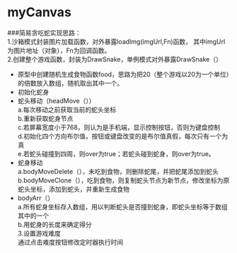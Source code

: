 # myCanvas
###简易贪吃蛇实现思路：<br>
1.沙箱模式封装图片加载函数，对外暴露loadImg(imgUrl,Fn)函数，
其中imgUrl为图片地址（对象），Fn为回调函数。<br>
2.创建整个游戏函数，封装为DrawSnake，单例模式对外暴露DrawSnake（）<br>
 * 原型中创建随机生成食物函数food，思路为把20（整个游戏以20为一个单位）的倍数放入数组，随机取出其中一个。
 * 初始化蛇身
 * 蛇头移动（headMove（））<br>
    a.每次移动之前获取当前的蛇头坐标<br>
    b.重新获取蛇身节点<br>
    c.若屏幕宽度小于768，则认为是手机端，显示控制按钮，否则为键盘控制<br>
    d.初始化四个方向布尔值，按钮或键盘改变的是布尔值真假，每次只有一个为真<br>
    e.若蛇头碰撞到四周，则over为true；若蛇头碰到蛇身，则over为true。<br>
 * 蛇身移动<br>
    a.bodyMoveDelete（），未吃到食物，则删除蛇尾，并把蛇尾添加到蛇头<br>
    b.bodyMoveClone（），吃到食物，则复制蛇头节点为新节点，修改坐标为原蛇头坐标，添加到蛇头，并重新生成食物<br>
 * bodyArr（）<br>
    a.所有蛇身坐标存入数组，用以判断蛇头是否撞到蛇身，即蛇头坐标等于数组其中的一个<br>
    b.用蛇身的长度来确定得分<br>
3.设置游戏难度<br>
   通过点击难度按钮修改定时器执行时间
